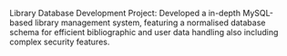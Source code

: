 Library Database Development Project:
Developed a in-depth MySQL-based library management system, featuring a  normalised database schema for efficient bibliographic and user data handling also including complex security features. 

